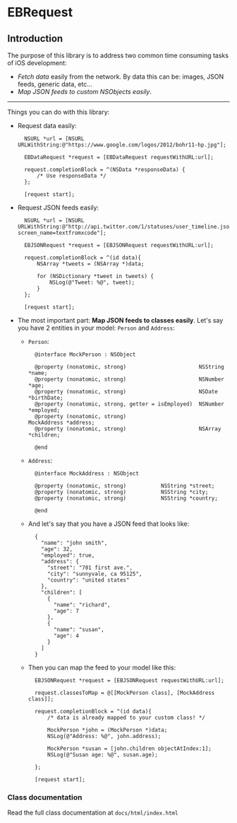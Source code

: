 # EBRequest

## Introduction

The purpose of this library is to address two common time consuming tasks of iOS development:

* *Fetch data* easily from the network. By data this can be: images, JSON feeds, generic data, etc...
* *Map JSON feeds to custom NSObjects easily*. 

--------------

Things you can do with this library:

* Request data easily:

		NSURL *url = [NSURL URLWithString:@"https://www.google.com/logos/2012/bohr11-hp.jpg"];

		EBDataRequest *request = [EBDataRequest requestWithURL:url];
    
    	request.completionBlock = ^(NSData *responseData) {
    		/* Use responseData */    
	    };
		
		[request start];
	 

* Request JSON feeds easily:

		NSURL *url = [NSURL URLWithString:@"http://api.twitter.com/1/statuses/user_timeline.json?screen_name=textfromxcode"];
		
		EBJSONRequest *request = [EBJSONRequest requestWithURL:url];
    
	    request.completionBlock = ^(id data){
	    	NSArray *tweets = (NSArray *)data;
	    	
	    	for (NSDictionary *tweet in tweets) {
		    	NSLog(@"Tweet: %@", tweet);
	    	}
	    };
	    
	    [request start];

* The most important part: **Map JSON feeds to classes easily**. Let's say you have 2 entities in your model: `Person` and `Address`:
	* `Person`:
			
			@interface MockPerson : NSObject

			@property (nonatomic, strong)                       NSString    *name;
			@property (nonatomic, strong)                       NSNumber    *age;
			@property (nonatomic, strong)                       NSDate      *birthDate;
			@property (nonatomic, strong, getter = isEmployed)  NSNumber    *employed;
			@property (nonatomic, strong)                       MockAddress *address;
			@property (nonatomic, strong)                       NSArray     *children;
			
			@end
			
	* `Address`:
		
			@interface MockAddress : NSObject

			@property (nonatomic, strong)           NSString *street;
			@property (nonatomic, strong)           NSString *city;
			@property (nonatomic, strong)           NSString *country;
			
			@end

	* And let's say that you have a JSON feed that looks like:

			{
			  "name": "john smith",
			  "age": 32,
			  "employed": true,
			  "address": {
			    "street": "701 first ave.",
			    "city": "sunnyvale, ca 95125",
			    "country": "united states"
			  },
			  "children": [
			    {
			      "name": "richard",
			      "age": 7
			    },
			    {
			      "name": "susan",
			      "age": 4
			    }
			  ]
			}

	* Then you can map the feed to your model like this:
	
			EBJSONRequest *request = [EBJSONRequest requestWithURL:url];
				
			request.classesToMap = @[[MockPerson class], [MockAddress class]];
			    
			request.completionBlock = ^(id data){
				/* data is already mapped to your custom class! */
				
				MockPerson *john = (MockPerson *)data;
				NSLog(@"Address: %@", john.address);
				
				MockPerson *susan = [john.children objectAtIndex:1];
				NSLog(@"Susan age: %@", susan.age);
				
			};
			
			[request start];


### Class documentation

Read the full class documentation at `docs/html/index.html`


